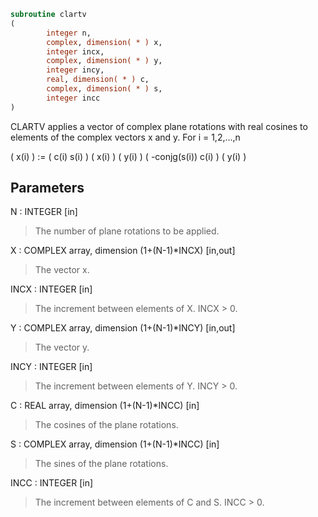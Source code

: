 ```fortran
subroutine clartv
(
        integer n,
        complex, dimension( * ) x,
        integer incx,
        complex, dimension( * ) y,
        integer incy,
        real, dimension( * ) c,
        complex, dimension( * ) s,
        integer incc
)
```

CLARTV applies a vector of complex plane rotations with real cosines
to elements of the complex vectors x and y. For i = 1,2,...,n

( x(i) ) := (        c(i)   s(i) ) ( x(i) )
( y(i) )    ( -conjg(s(i))  c(i) ) ( y(i) )

## Parameters
N : INTEGER [in]
> The number of plane rotations to be applied.

X : COMPLEX array, dimension (1+(N-1)*INCX) [in,out]
> The vector x.

INCX : INTEGER [in]
> The increment between elements of X. INCX > 0.

Y : COMPLEX array, dimension (1+(N-1)*INCY) [in,out]
> The vector y.

INCY : INTEGER [in]
> The increment between elements of Y. INCY > 0.

C : REAL array, dimension (1+(N-1)*INCC) [in]
> The cosines of the plane rotations.

S : COMPLEX array, dimension (1+(N-1)*INCC) [in]
> The sines of the plane rotations.

INCC : INTEGER [in]
> The increment between elements of C and S. INCC > 0.
